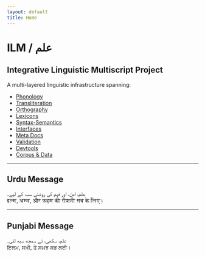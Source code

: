 ```yaml
---
layout: default
title: Home
---
```


# ILM / علم

## Integrative Linguistic Multiscript Project

A multi-layered linguistic infrastructure spanning:

- [Phonology](https://github.com/project-ilm/ilm-phonology)
- [Transliteration](https://github.com/project-ilm/ilm-transliteration)
- [Orthography](https://github.com/project-ilm/ilm-orthography)
- [Lexicons](https://github.com/project-ilm/ilm-lexicon)
- [Syntax-Semantics](https://github.com/project-ilm/ilm-syntax-semantics)
- [Interfaces](https://github.com/project-ilm/ilm-interface)
- [Meta Docs](https://github.com/project-ilm/ilm-meta)
- [Validation](https://github.com/project-ilm/ilm-validation)
- [Devtools](https://github.com/project-ilm/ilm-devtools)
- [Corpus & Data](https://github.com/project-ilm/ilm-data)

---

## Urdu Message

<div lang="ur">
  علم، امن، اور فہم کی روشنی سب کے لیے۔
</div>

<div lang="ur-deva">
  इल्म, अम्न, और फ़हम की रौशनी सब के लिए।
</div>

---

## Punjabi Message

<div lang="pa">
  علم، سکھی، تے سمجھ سبھ لئی۔
</div>

<div lang="pa-guru">
  ਇਲਮ, ਸਖ਼ੀ, ਤੇ ਸਮਝ ਸਭ ਲਈ।
</div>
